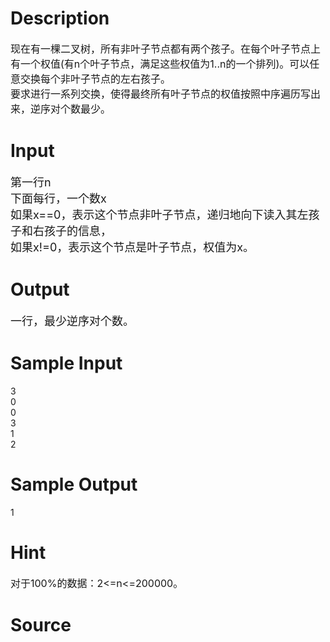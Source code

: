 
# Description

<div class="content"><p><span style="font-size: medium">现在有一棵二叉树，所有非叶子节点都有两个孩子。在每个叶子节点上有一个权值(有n个叶子节点，满足这些权值为1..n的一个排列)。可以任意交换每个非叶子节点的左右孩子。<br/>
要求进行一系列交换，使得最终所有叶子节点的权值按照中序遍历写出来，逆序对个数最少。<br/>
</span></p></div>

# Input

<div class="content"><p><font size="4">第一行n<br/>
下面每行，一个数x<br/>
如果x==0，表示这个节点非叶子节点，递归地向下读入其左孩子和右孩子的信息，<br/>
如果x!=0，表示这个节点是叶子节点，权值为x。<br/>
</font></p></div>

# Output

<div class="content"><p><font size="4">一行，最少逆序对个数。<br/>
</font></p></div>

# Sample Input

<div class="content"><span class="sampledata">3<br/>
0<br/>
0<br/>
3<br/>
1<br/>
2<br/>
</span></div>

# Sample Output

<div class="content"><span class="sampledata">1</span></div>

# Hint

<div class="content"><p></p><p><span style="font-size: medium">对于100%的数据：2&lt;=n&lt;=200000。</span></p><p></p></div>

# Source

<div class="content"><p><a href="problemset.php?search="></a></p></div>

